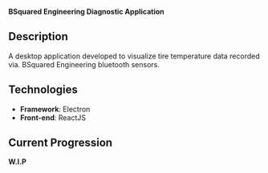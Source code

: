 **BSquared Engineering Diagnostic Application**

## Description
A desktop application developed to visualize tire temperature data recorded via. BSquared Engineering bluetooth sensors.

## Technologies
* **Framework**: Electron
* **Front-end**: ReactJS

## Current Progression
**W.I.P**
